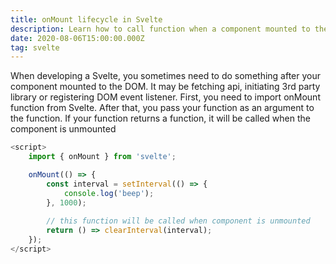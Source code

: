 ```yaml
---
title: onMount lifecycle in Svelte
description: Learn how to call function when a component mounted to the DOM in Svelte
date: 2020-08-06T15:00:00.000Z
tag: svelte
---
```

When developing a Svelte, you sometimes need to do something after your component mounted to the DOM. It may be fetching api, initiating 3rd party library or registering DOM event listener. First, you need to import onMount function from Svelte. After that, you pass your function as an argument to the function. If your function returns a function, it will be called when the component is unmounted

```javascript
<script>
	import { onMount } from 'svelte';

	onMount(() => {
		const interval = setInterval(() => {
			console.log('beep');
		}, 1000);
        
        // this function will be called when component is unmounted
		return () => clearInterval(interval);
	});
</script>
```